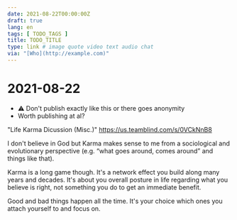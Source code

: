 ```yaml
---
date: 2021-08-22T00:00:00Z
draft: true
lang: en
tags: [ TODO_TAGS ]
title: TODO_TITLE
type: link # image quote video text audio chat
via: "[Who](http://example.com)"
---
```



# 2021-08-22

* ⚠️ Don't publish exactly like this or there goes anonymity
* Worth publishing at al?

"Life Karma Dicussion  (Misc.)"
https://us.teamblind.com/s/0VCkNnB8

I don't believe in God but Karma makes sense to me from a sociological and evolutionary perspective (e.g. “what goes around, comes around” and things like that).

Karma is a long game though. It's a network effect you build along many years and decades. It's about you overall posture in life regarding what you believe is right, not something you do to get an immediate benefit.

Good and bad things happen all the time. It's your choice which ones you attach yourself to and focus on.

